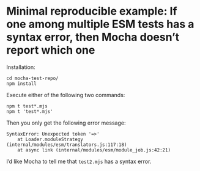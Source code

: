 # Minimal reproducible example: If one among multiple ESM tests has a syntax error, then Mocha doesn’t report which one

Installation:

```
cd mocha-test-repo/
npm install
```

Execute either of the following two commands:

```
npm t test*.mjs
npm t 'test*.mjs'
```

Then you only get the following error message:

```
SyntaxError: Unexpected token '=>'
    at Loader.moduleStrategy (internal/modules/esm/translators.js:117:18)
    at async link (internal/modules/esm/module_job.js:42:21)
```

I’d like Mocha to tell me that `test2.mjs` has a syntax error.